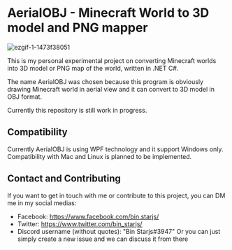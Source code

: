 # AerialOBJ - Minecraft World to 3D model and PNG mapper
![ezgif-1-1473f38051](https://user-images.githubusercontent.com/93080026/212500733-6cad8b8e-cb8a-4d74-9b22-282fb3fad37d.gif)

This is my personal experimental project on converting Minecraft worlds 
into 3D model or PNG map of the world, written in .NET C#.

The name AerialOBJ was chosen because this program is obviously
drawing Minecraft world in aerial view and it can convert to 3D model
in OBJ format.

Currently this repository is still work in progress.

## Compatibility
Currently AerialOBJ is using WPF technology and it support Windows only.
Compatibility with Mac and Linux is planned to be implemented.

## Contact and Contributing
If you want to get in touch with me or contribute to this project,
you can DM me in my social medias:
- Facebook: https://www.facebook.com/bin.starjs/
- Twitter: https://www.twitter.com/bin_starjs/
- Discord username (without quotes): "Bin Starjs#3947"
Or you can just simply create a new issue and we can discuss it from there
